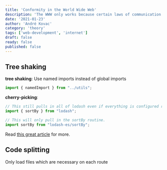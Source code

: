 ```yaml
---
title: 'Conformity in the World Wide Web'
description: 'The WWW only works because certain laws of communication were set up and all participants in the internet follow - this article explains some of them'
date: '2021-01-23'
author: 'André Kovac'
category: 'theory'
tags: ['web-development', 'internet']
draft: false
ready: false
published: false
---
```


## Tree shaking

**tree shaking**: Use named imports instead of global imports

```js
import { namedImport } from "../utils";
```

**cherry-picking**:

```js
// This still pulls in all of lodash even if everything is configured right.
import { sortBy } from "lodash";

// This will only pull in the sortBy routine.
import sortBy from "lodash-es/sortBy";

```

Read [this great article](https://developers.google.com/web/fundamentals/performance/optimizing-javascript/tree-shaking) for more.

## Code splitting

Only load files which are necessary on each route
